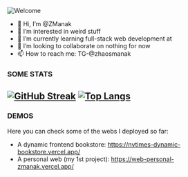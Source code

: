 ![Welcome](https://img.shields.io/badge/HI!-Welcome%20to%20my%20profile-blueviolet)

- 👋 Hi, I’m @ZManak
- 👀 I’m interested in weird stuff
- 🌱 I’m currently learning full-stack web development at 
- 💞️ I’m looking to collaborate on nothing for now
- 📫 How to reach me: TG-@zhaosmanak
### SOME STATS
[![GitHub Streak](https://streak-stats.demolab.com?user=ZManak&theme=radical&hide_border=true&date_format=j%20M%5B%20Y%5D)](https://git.io/streak-stats)
[![Top Langs](https://github-readme-stats-deploy-alpha.vercel.app/api/top-langs/?username=ZManak&layout=compact&theme=radical&hide_border=true)](https://github.com/anuraghazra/github-readme-stats)
-----------
### DEMOS
Here you can check some of the webs I deployed so far:
- A dynamic frontend bookstore: https://nytimes-dynamic-bookstore.vercel.app/
- A personal web (my 1st project): https://web-personal-zmanak.vercel.app/

<!---
ZManak/ZManak is a ✨ special ✨ repository because its `README.md` (this file) appears on your GitHub profile.
You can click the Preview link to take a look at your changes.
--->
